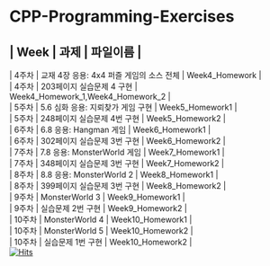 # CPP-Programming-Exercises
| Week | 과제 | 파일이름 |  
---------------------------
| 4주차 | 교재 4장 응용: 4x4 퍼즐 게임의 소스 전체 | Week4_Homework |  
| 4주차 | 203페이지 실습문제 4 구현 | Week4_Homework_1,Week4_Homework_2 |  
| 5주차 | 5.6 심화 응용: 지뢰찾가 게임 구현 | Week5_Homework1 |  
| 5주차 | 248페이지 실습문제 4번 구현 | Week5_Homework2 |  
| 6주차 | 6.8 응용: Hangman 게임 | Week6_Homework1 |  
| 6주차 | 302페이지 실습문제 3번 구현 | Week6_Homework2 |  
| 7주차 | 7.8 응용: MonsterWorld 게임 | Week7_Homework1 |  
| 7주차 | 348페이지 실습문제 3번 구현 | Week7_Homework2 |  
| 8주차 | 8.8 응용: MonsterWorld 2 | Week8_Homework1 |  
| 8주차 | 399페이지 실습문제 3번 구현 | Week8_Homework2 |  
| 9주차 | MonsterWorld 3 | Week9_Homework1 |  
| 9주차 | 실습문제 2번 구현 | Week9_Homework2 |  
| 10주차 | MonsterWorld 4 | Week10_Homework1 |  
| 10주차 | MonsterWorld 5 | Week10_Homework2 |  
| 10주차 | 실습문제 1번 구현 | Week10_Homework2 |  
[![Hits](https://hits.seeyoufarm.com/api/count/incr/badge.svg?url=https%3A%2F%2Fgithub.com%2FShinYurang%2FCPP-Programming-Exercises.git&count_bg=%2379C83D&title_bg=%23555555&icon=&icon_color=%23E7E7E7&title=hits&edge_flat=false)](https://hits.seeyoufarm.com)               

